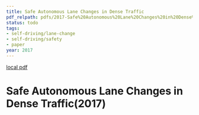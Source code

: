 ```yaml
---
title: Safe Autonomous Lane Changes in Dense Traffic
pdf_relpath: pdfs/2017-Safe%20Autonomous%20Lane%20Changes%20in%20Dense%20Traffic.pdf
status: todo
tags:
- self-driving/lane-change
- self-driving/safety
- paper
year: 2017
---
```


[local pdf](../../../pdfs/2017-Safe%20Autonomous%20Lane%20Changes%20in%20Dense%20Traffic.pdf)

# Safe Autonomous Lane Changes in Dense Traffic(2017)
